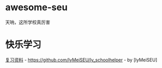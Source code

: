 # awesome-seu
天呐，这所学校真厉害
# 快乐学习
[复习资料](https://github.com/lyMeiSEU/ly_schoolhelper) - https://github.com/lyMeiSEU/ly_schoolhelper - by [lyMeiSEU]
